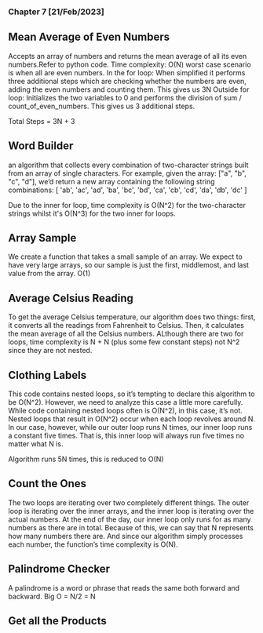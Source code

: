 ### Chapter 7 [21/Feb/2023]  


## Mean Average of Even Numbers
Accepts an array of numbers and returns the
mean average of all its even numbers.Refer to python code.
Time complexity: O(N)
                worst case scenario is when all are even numbers. 
                In the for loop: When simplified it performs three additional steps which are checking whether the numbers are even, adding the even numbers and counting them. This gives us 3N
                Outside for loop: Initializes the two variables to 0 and performs the division of sum / count_of_even_numbers. This gives us 3 additional steps.

Total Steps = 3N + 3

## Word Builder
an algorithm that collects every combination of two-character strings built from an array of single characters. For example, given the array: ["a", "b", "c", "d"], we’d return a new array containing the following
string combinations:
[
'ab', 'ac', 'ad', 'ba', 'bc', 'bd',
'ca', 'cb', 'cd', 'da', 'db', 'dc'
]

Due to the inner for loop, time complexity is O(N^2) for the two-character strings whilst it's O(N^3) for the two inner for loops.

## Array Sample
We create a function that takes a small sample of an array. We expect to have very large arrays, so our sample is just the first, middlemost, and last value from the array.
O(1)

## Average Celsius Reading
To get the average Celsius temperature, our algorithm does two things: first, it converts all the readings from Fahrenheit to Celsius. Then, it calculates the mean average of all the Celsius numbers.
ALthough there are two for loops, time complexity is N + N (plus some few constant steps) not N^2 since they are not nested.

## Clothing Labels
This code contains nested loops, so it’s tempting to declare this algorithm to be O(N^2). However, we need to analyze this case a little more carefully. While code containing nested loops often is O(N^2), in this case, it’s not. Nested loops that result in O(N^2) occur when each loop revolves around N. In our case, however, while our outer loop runs N times, our inner loop runs a constant five times. That is, this inner loop will always run five times no matter what N is.

Algorithm runs 5N times, this is reduced to O(N)

## Count the Ones
The two loops are iterating over two completely different things. The outer loop is iterating over the inner arrays, and the inner loop is iterating over the actual numbers. At the end of the day, our inner loop only runs for as many numbers as there are in total. Because of this, we can say that N represents how many numbers there are. And since our algorithm simply processes each number, the function’s time complexity is O(N).

## Palindrome Checker
A palindrome is a word or phrase that reads the same both forward and backward.
Big O = N/2 = N

## Get all the Products
